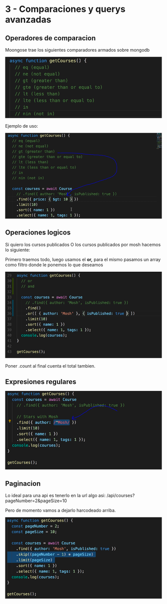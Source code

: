# 3 - Comparaciones y querys avanzadas

## Operadores de comparacion

Moongose trae los siguientes comparadores armados sobre mongodb

![](../../../.gitbook/assets/imagen%20%28494%29.png)

Ejemplo de uso:

![](../../../.gitbook/assets/imagen%20%28490%29.png)

## Operaciones logicos

Si quiero los cursos publicados O los cursos publicados por mosh hacemos lo siguiente:

Primero traemos todo, luego usamos el **or,**  para el mismo pasamos un array como filtro donde le ponemos lo que deseamos

![](../../../.gitbook/assets/imagen%20%28491%29.png)

Poner .count al final cuenta el total tambien.

## Expresiones regulares

![Van ahi](../../../.gitbook/assets/imagen%20%28492%29.png)

## Paginacion

Lo ideal para una api es tenerlo en la url algo asi: /api/courses?pageNumber=2&pageSize=10

Pero de momento vamos a dejarlo harcodeado arriba.

![](../../../.gitbook/assets/imagen%20%28493%29.png)







